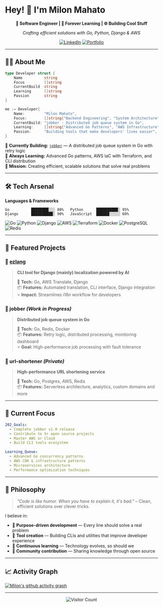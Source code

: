# Hey! 👋 I'm Milon Mahato

<div align="center">
  
  **🚀 Software Engineer | 🧠 Forever Learning | ⚙️ Building Cool Stuff**
  
  *Crafting efficient solutions with Go, Python, Django & AWS*
  
  [![LinkedIn](https://img.shields.io/badge/-LinkedIn-0077B5?style=flat-square&logo=linkedin&logoColor=white)](https://www.linkedin.com/in/milon-mahato-77872746/)
  [![Portfolio](https://img.shields.io/badge/-Portfolio-FF6B6B?style=flat-square&logo=firefox&logoColor=white)](https://www.milonmahato.me/)
  
</div>

---

## 🧑‍💻 About Me

```go
type Developer struct {
    Name          string
    Focus         []string
    CurrentBuild  string
    Learning      []string
    Passion       string
}

me := Developer{
    Name:         "Milon Mahato",
    Focus:        []string{"Backend Engineering", "System Architecture", "Cloud Architecture"},
    CurrentBuild: "jobber - Distributed job queue system in Go",
    Learning:     []string{"Advanced Go Patterns", "AWS Infrastructure", "DevOps"},
    Passion:      "Building tools that make developers' lives easier",
}
```

🔨 **Currently Building:** [`jobber`](https://github.com/milon19/jobber) — A distributed job queue system in Go with retry logic  
🌱 **Always Learning:** Advanced Go patterns, AWS IaC with Terraform, and CLI distribution  
🎯 **Mission:** Creating efficient, scalable solutions that solve real problems

---

## 🛠️ Tech Arsenal

**Languages & Frameworks**
```
Go          ████████░░░ 80%   Python      ██████████░ 95%
Django      ██████████░ 90%   JavaScript  ██████░░░░░ 60%
```

<div>
  
  ![Go](https://img.shields.io/badge/-Go-00ADD8?style=for-the-badge&logo=go&logoColor=white)
  ![Python](https://img.shields.io/badge/-Python-3776AB?style=for-the-badge&logo=python&logoColor=white)
  ![Django](https://img.shields.io/badge/-Django-092E20?style=for-the-badge&logo=django&logoColor=white)
  ![AWS](https://img.shields.io/badge/-AWS-232F3E?style=for-the-badge&logo=amazon-aws)
  ![Terraform](https://img.shields.io/badge/-Terraform-7B42BC?style=for-the-badge&logo=terraform&logoColor=white)
  ![Docker](https://img.shields.io/badge/-Docker-2496ED?style=for-the-badge&logo=docker&logoColor=white)
  ![PostgreSQL](https://img.shields.io/badge/-PostgreSQL-336791?style=for-the-badge&logo=postgresql&logoColor=white)
  ![Redis](https://img.shields.io/badge/-Redis-DC382D?style=for-the-badge&logo=redis&logoColor=white)
  
</div>

---

## 🚀 Featured Projects

### 🌟 [ezlang](https://github.com/milon19/ezlang)
> **CLI tool for Django (mainly) localization powered by AI**
> 
> 🔧 **Tech:** Go, AWS Translate, Django  
> 📦 **Features:** Automated translation, CLI interface, Django integration  
> ⭐ **Impact:** Streamlines i18n workflow for developers


### 🔄 jobber *(Work in Progress)*
> **Distributed job queue system in Go**
> 
> 🔧 **Tech:** Go, Redis, Docker  
> 📦 **Features:** Retry logic, distributed processing, monitoring dashboard  
> ⭐ **Goal:** High-performance job processing with fault tolerance

### 🔗 url-shortener *(Private)*
> **High-performance URL shortening service**
> 
> 🔧 **Tech:** Go, Postgres, AWS, Redis  
> 📦 **Features:** Serverless architecture, analytics, custom domains and more

---

## 🎯 Current Focus

```yaml
202_Goals:
  - Complete jobber v1.0 release
  - Contribute to 5+ open source projects
  - Master AWS or Cloud
  - Build CLI tools ecosystem
  
Learning_Queue:
  - Advanced Go concurrency patterns
  - AWS CDK & infrastructure patterns  
  - Microservices architecture
  - Performance optimization techniques
```

---

## 💭 Philosophy

> *"Code is like humor. When you have to explain it, it's bad."* – Clean, efficient solutions over clever tricks.

I believe in:
- 🎯 **Purpose-driven development** — Every line should solve a real problem
- 🔧 **Tool creation** — Building CLIs and utilities that improve developer experience  
- 🌱 **Continuous learning** — Technology evolves, so should we
- 🤝 **Community contribution** — Sharing knowledge through open source

---

## 📈 Activity Graph

[![Milon's github activity graph](https://github-readme-activity-graph.vercel.app/graph?username=milon19&theme=tokyo-night)](https://github.com/milon19)

---

<div align="center">

  ![Visitor Count](https://komarev.com/ghpvc/?username=milon19&color=brightgreen&style=flat-square)  
</div>

